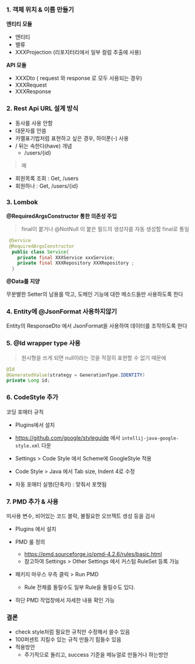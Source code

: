

### 1. 객체 위치 & 이름 만들기

**엔티티 모듈**

- 엔티티
- 밸류
- XXXProjection (리포지터리에서 일부 컬럼 추출에 사용)

**API 모듈**

- XXXDto ( request 와 response 로 모두 사용되는 경우)
- XXXRequest
- XXXResponse

### 2. Rest Api URL 설계 방식

- 동사를 사용 안함
- 대문자를 안씀
- 카멜표기법처럼 표현하고 싶은 경우, 하이푼(-) 사용
- / 뒤는 속한다(have) 개념
  - /users/{id}

> 예

- 회원목록 조회 : Get, /users
- 회원하나 : Get, /users/{id}

### 3. Lombok

**@RequiredArgsConstructor 통한 의존성 주입**

> final이 붙거나 @NotNull 이 붙은 필드의 생성자를 자동 생성함 final로 통일

```java
 @Service
 @RequiredArgsConstructor
  public class Service{
    private final XXXService xxxService;
    private final XXXRepository XXXRepository ;
  }
```

**@Data를 지양**

무분별한 Setter의 남용를 막고, 도메인 기능에 대한 메소드들만 사용하도록 한다

### 4. Entity에 @JsonFormat 사용하지않기

Entity의 ResponseDto 에서 JsonFormat을 사용하여 데이터를 조작하도록 한다

### 5. @Id  wrapper type 사용

> 원시형을 쓰게 되면 null이라는 것을 적절히 표현할 수 없기 때문에

```java
@Id
@GeneratedValue(strategy = GenerationType.IDENTITY)
private Long id;
```

### 6. CodeStyle 추가

코딩 포매터 규칙

- Plugins에서 설치
- https://github.com/google/styleguide 에서 `intellij-java-google-style.xml` 다운
- Settings > Code Style 에서 Scheme에 GoogleStyle 적용

- Code Style > Java 에서 Tab size, Indent 4로 수정
- 자동 포매터 실행(단축키) : 맞춰서 포맷됨

### 7. PMD 추가 & 사용

미사용 변수, 비어있는 코드 블락, 불필요한 오브젝트 생성 등을 검사

- Plugins 에서 설치
- PMD 룰 정의
  - https://pmd.sourceforge.io/pmd-4.2.6/rules/basic.html
  - 참고하여 Settings > Other Settings 에서 커스텀 RuleSet 등록 가능
- 패키지 마우스 우측 클릭 > Run PMD
  - Rule 전체를 돌릴수도 일부 Rule을 돌릴수도 있다.



- 하단 PMD 작업창에서 자세한 내용 확인 가능

### 결론

- check style처럼 필요한 규칙만 수정해서 쓸수 있음
- 100퍼센트 지킬수 있는 규칙 만들기 힘들수 있음
- 적용방안
  - 주기적으로 돌리고, success 기준을 메뉴얼로 만들거나 하는방안